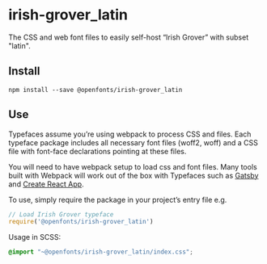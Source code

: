 
# irish-grover_latin

The CSS and web font files to easily self-host “Irish Grover” with subset "latin".

## Install

`npm install --save @openfonts/irish-grover_latin`

## Use

Typefaces assume you’re using webpack to process CSS and files. Each typeface
package includes all necessary font files (woff2, woff) and a CSS file with
font-face declarations pointing at these files.

You will need to have webpack setup to load css and font files. Many tools built
with Webpack will work out of the box with Typefaces such as [Gatsby](https://github.com/gatsbyjs/gatsby)
and [Create React App](https://github.com/facebookincubator/create-react-app).

To use, simply require the package in your project’s entry file e.g.

```javascript
// Load Irish Grover typeface
require('@openfonts/irish-grover_latin')
```

Usage in SCSS:
```scss
@import "~@openfonts/irish-grover_latin/index.css";
```
